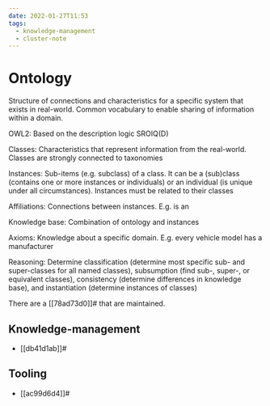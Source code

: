 ```yaml
---
date: 2022-01-27T11:53
tags:
  - knowledge-management
  - cluster-note
---
```


# Ontology

Structure of connections and characteristics for a specific system that exists in real-world. Common vocabulary to enable sharing of information within a domain.

OWL2: Based on the description logic SROIQ(D) 

Classes: Characteristics that represent information from the real-world. Classes are strongly connected to taxonomies

Instances: Sub-items (e.g. subclass) of a class. It can be a (sub)class (contains one or more instances or individuals) or an individual (is unique under all circumstances). Instances must be related to their classes

Affiliations: Connections between instances. E.g. is an

Knowledge base: Combination of ontology and instances

Axioms: Knowledge about a specific domain. E.g. every vehicle model has a manufacturer

Reasoning: Determine classification (determine most specific sub- and super-classes for all named classes), subsumption (find sub-, super-, or equivalent classes), consistency (determine differences in knowledge base), and instantiation (determine instances of classes)

There are a [[78ad73d0]]# that are maintained.

## Knowledge-management

- [[db41d1ab]]#

## Tooling

- [[ac99d6d4]]#
